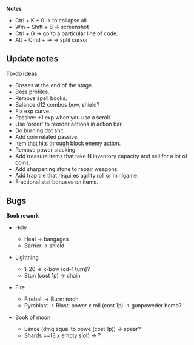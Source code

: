 **Notes**
- Ctrl + K + 0     -> to collapse all
- Win + Shift + S  -> screenshot
- Ctrl + G         -> go to a particular line of code.
- Alt + Cmd + ->   -> split cursor

**Update notes**
- 


**To-do ideas**
- Bosses at the end of the stage.
- Boss profiles.
- Remove spell books.
- Balance d12 combos bow, shield?
- Fix exp curve.
- Passive: +1 exp when you use a scroll.
- Use 'order' to reorder actions in action bar.
- Do burning dot shit.
- Add coin related passive.
- Item that hits through block enemy action.
- Remove power stacking.
- Add treasure items that take N inventory capacity and sell for a lot of coins.
- Add sharpening stone to repair weapons.
- Add trap tile that requires agility roll or minigame.
- Fractional stat bonuses on items.

**Bugs**
-

**Book rework**
- Holy 
    - Heal -> bangages
    - Barrier -> shield

- Lightning
    - 1-20 -> x-bow (cd-1 turn)?
    - Stun (cost 1p) -> chain

- Fire
    - Fireball -> Burn: torch
    - Pyroblast -> Blast: power x roll (cost 1p) -> gunpoweder bomb?

- Book of moon
    - Lance (dmg equal to powe (cost 1p)) -> spear?
    - Shards ==(3 x empty slot) -> ?